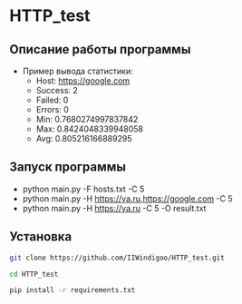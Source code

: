 # HTTP_test
## Описание работы программы
- Пример вывода статистики:
  - Host: https://google.com
  -   Success: 2
  -   Failed: 0
  -   Errors: 0
  -   Min: 0.7680274997837842
  -   Max: 0.8424048339948058
  -   Avg: 0.805216166889295
## Запуск программы
- python main.py -F hosts.txt -C 5
- python main.py -H https://ya.ru,https://google.com -C 5
- python main.py -H https://ya.ru -C 5 -O result.txt
## Установка
```bash
git clone https://github.com/IIWindigoo/HTTP_test.git
```
```bash
cd HTTP_test
```
```bash
pip install -r requirements.txt
```
